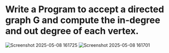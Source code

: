 #  Write a Program to accept a directed graph G and compute the in-degree and out degree of each vertex.
![Screenshot 2025-05-08 161725](https://github.com/user-attachments/assets/a40df93d-2852-4d4f-8cf8-875a20ebeb35)
![Screenshot 2025-05-08 161701](https://github.com/user-attachments/assets/5e98384c-a0e2-4b94-bf35-3ffacec06e55)
